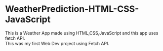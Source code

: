 # WeatherPrediction-HTML-CSS-JavaScript
This is a Weather App made using HTML,CSS,JavaScript and this app uses fetch API.
<br>
This was my first Web Dev project using Fetch API.
